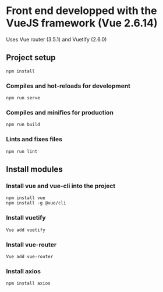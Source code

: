 # Front end developped with the VueJS framework (Vue 2.6.14)
Uses Vue router (3.5.1) and Vuetify (2.6.0)

## Project setup
```
npm install
```

### Compiles and hot-reloads for development
```
npm run serve
```

### Compiles and minifies for production
```
npm run build
```

### Lints and fixes files
```
npm run lint
```
## Install modules 
### Install vue and vue-cli into the project
```
npm install vue
npm install -g @vue/cli
```
### Install vuetify
```
Vue add vuetify
```
### Install vue-router
```
Vue add vue-router
```
### Install axios
```
npm install axios
```
